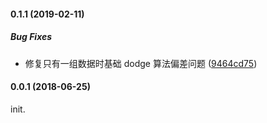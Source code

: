 #### 0.1.1 (2019-02-11)

##### Bug Fixes

*  修复只有一组数据时基础 dodge 算法偏差问题 ([9464cd75](https://github.com/antvis/adjust/commit/9464cd75d54e23cc94a5e022f531ffb6ac6d382b))

#### 0.0.1 (2018-06-25)

init.
